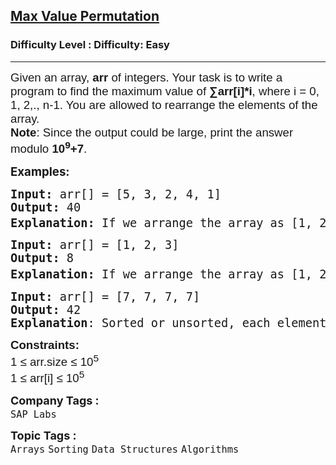 <h2><a href="https://www.geeksforgeeks.org/problems/maximize-arrii-of-an-array0026/1?page=1&category=Arrays,CPP&difficulty=Easy&sortBy=submissions">Max Value Permutation</a></h2><h3>Difficulty Level : Difficulty: Easy</h3><hr><div class="problems_problem_content__Xm_eO"><p><span style="font-size: 14pt;"><span style="font-family: arial,helvetica,sans-serif;">Given an array,&nbsp;<strong>arr</strong>&nbsp;of&nbsp;integers. Your task is to write a program to find the maximum value of&nbsp;<strong>∑arr[i]*i</strong>, where i = 0, 1, 2,., n-1. You are allowed to rearrange the elements of the array.<strong><br>Note</strong>: Since the output could be large, print the answer modulo&nbsp;<strong>10<sup>9</sup>+7</strong>.</span></span></p>
<p><span style="font-size: 14pt;"><strong>Examples:</strong></span></p>
<pre><span style="font-size: 14pt;"><strong>Input:</strong> arr[] = [5, 3, 2, 4, 1]
<strong>Output:</strong> 40
<strong>Explanation: </strong>If we arrange the array as [1, 2, 3, 4, 5] then we can see that the minimum index will multiply with minimum number and maximum index will multiply with maximum number. So, 1*0 + 2*1 + 3*2 + 4*3 + 5*4 = 0+2+6+12+20 = 40 mod(10<sup>9</sup>+7) = 40
</span></pre>
<pre><span style="font-size: 14pt;"><strong>Input:</strong> arr[] = [1, 2, 3]
<strong>Output:</strong> 8 <br><strong>Explanation: </strong>If we arrange the array as [1, 2, 3], then the minimum index will multiply with the minimum number and the maximum index will multiply with the maximum number: 1*0 + 2*1 + 3*2 = 0 + 2 + 6 = 8 mod(10<sup style="font-family: -apple-system, BlinkMacSystemFont, 'Segoe UI', Roboto, Oxygen, Ubuntu, Cantarell, 'Open Sans', 'Helvetica Neue', sans-serif;">9</sup><span style="font-size: 14pt; font-family: -apple-system, BlinkMacSystemFont, 'Segoe UI', Roboto, Oxygen, Ubuntu, Cantarell, 'Open Sans', 'Helvetica Neue', sans-serif;">+7)</span> = 8.<strong style="font-family: -apple-system, BlinkMacSystemFont, 'Segoe UI', Roboto, Oxygen, Ubuntu, Cantarell, 'Open Sans', 'Helvetica Neue', sans-serif;"><br></strong></span></pre>
<pre><span style="font-size: 14pt;"><strong>Input:</strong> arr[] = [7, 7, 7, 7]
<strong>Output:</strong> 42<br><strong>Explanation</strong>: Sorted or unsorted, each element is 7. The sum becomes: 7 ∗ 0 + 7 ∗ 1 + 7 ∗ 2 + 7 ∗ 3 = 0 + 7 + 14 + 21 = 42 </span></pre>
<p><span style="font-size: 14pt;"><span style="font-family: arial, helvetica, sans-serif;"><strong>Constraints:</strong><br>1 ≤ arr.size ≤ 10<sup>5</sup><br>1 ≤ arr[i]&nbsp;≤ 10<sup>5</sup></span></span></p></div><p><span style=font-size:18px><strong>Company Tags : </strong><br><code>SAP Labs</code>&nbsp;<br><p><span style=font-size:18px><strong>Topic Tags : </strong><br><code>Arrays</code>&nbsp;<code>Sorting</code>&nbsp;<code>Data Structures</code>&nbsp;<code>Algorithms</code>&nbsp;